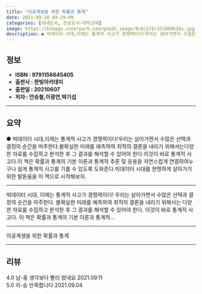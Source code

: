 ```yaml
---
title: "이공계생을 위한 확률과 통계"
date: 2021-09-20 04:29:09
categories: [국내도서, 전공도서-대학교재]
image: https://bimage.interpark.com/goods_image/8/6/2/6/351068626s.jpg
description: ● 빅데이터 시대,이제는 통계적 사고가 경쟁력이다!우리는 살아가면서 수많은 선택과 결정의 순간을 마주한다.불확실한 미래를 예측하여 최적의 결론을 내리기 위해서는다양한 자료를 수집하고 분석한 후 그 결과를 해석할 수 있어야 한다.이것이 바로 통계적 사고다.이 책은 확률과 통계의 기본 이
---
```


## **정보**

- **ISBN : 9791156645405**
- **출판사 : 한빛아카데미**
- **출판일 : 20210607**
- **저자 : 안승철,이광연,박기섭**

------



## **요약**

●  빅데이터 시대,이제는 통계적 사고가 경쟁력이다!우리는 살아가면서 수많은 선택과 결정의 순간을 마주한다.불확실한 미래를 예측하여 최적의 결론을 내리기 위해서는다양한 자료를 수집하고 분석한 후 그 결과를 해석할 수 있어야 한다.이것이 바로 통계적 사고다.이 책은 확률과 통계의 기본 이론과 통계적 추론 및 응용을 자연스럽게 연결하여누구나 쉽게 통계적 사고를 기를 수 있도록 도와준다.빅데이터 시대를 현명하게 살아가기 위한 발돋움을 이 책으로 시작해보자.

------

빅데이터 시대,
이제는 통계적 사고가 경쟁력이다!
우리는 살아가면서 수많은 선택과 결정의 순간을 마주한다.
불확실한 미래를 예측하여 최적의 결론을 내리기 위해서는
다양한 자료를 수집하고 분석한 후 그 결과를 해석할 수 있어야 한다.
이것이 바로 통계적 사고다.
이 책은 확률과 통계의 기본 이론과 통계적... 

------


이공계생을 위한 확률과 통계 

------


## **리뷰** 

4.0 남-홍 생각보다 빨리 왔네요  2021.09.11 <br/>5.0 지-승 만족합니다 2021.09.04 <br/>